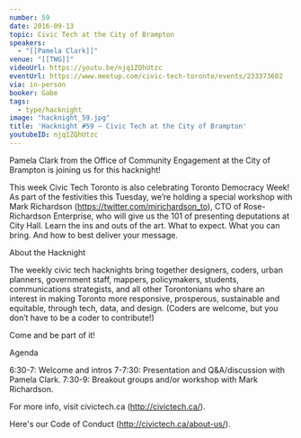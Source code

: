 ```yaml
---
number: 59
date: 2016-09-13
topic: Civic Tech at the City of Brampton
speakers:
  - "[[Pamela Clark]]"
venue: "[[TWG]]"
videoUrl: https://youtu.be/njq1ZQhUtzc
eventUrl: https://www.meetup.com/civic-tech-toronto/events/233373602
via: in-person
booker: Gabe
tags:
  - type/hacknight
image: "hacknight_59.jpg"
title: 'Hacknight #59 – Civic Tech at the City of Brampton'
youtubeID: njq1ZQhUtzc
---
```


Pamela Clark from the Office of Community Engagement at the City of Brampton is joining us for this hacknight!

This week Civic Tech Toronto is also celebrating Toronto Democracy Week! As part of the festivities this Tuesday, we’re holding a special workshop with Mark Richardson (https://twitter.com/mjrichardson_to), CTO of Rose-Richardson Enterprise, who will give us the 101 of presenting deputations at City Hall. Learn the ins and outs of the art. What to expect. What you can bring. And how to best deliver your message.

About the Hacknight

The weekly civic tech hacknights bring together designers, coders, urban planners, government staff, mappers, policymakers, students, communications strategists, and all other Torontonians who share an interest in making Toronto more responsive, prosperous, sustainable and equitable, through tech, data, and design. (Coders are welcome, but you don’t have to be a coder to contribute!)

Come and be part of it!

Agenda

6:30-7: Welcome and intros
7-7:30: Presentation and Q&A/discussion with Pamela Clark.
7:30-9: Breakout groups and/or workshop with Mark Richardson.

For more info, visit civictech.ca (http://civictech.ca/).

Here's our Code of Conduct (http://civictech.ca/about-us/).
